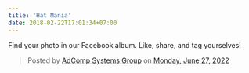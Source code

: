 ```yaml
---
title: 'Hat Mania'
date: 2018-02-22T17:01:34+07:00
---
```

<div id="fb-root"></div>
<script async defer crossorigin="anonymous" src="https://connect.facebook.net/en_US/sdk.js#xfbml=1&version=v14.0" nonce="TsgRNywZ"></script>

Find your photo in our Facebook album. Like, share, and tag yourselves!

<div class="fb-post" data-href="https://www.facebook.com/media/set/?set=a.5430557396982737&amp;type=3" data-lazy="true" data-width="540" data-show-text="true"><blockquote cite="https://www.facebook.com/media/set/?set=a.5430557396982737&amp;type=3" class="fb-xfbml-parse-ignore">Posted by <a href="https://www.facebook.com/AdCompSystemsKiosks/">AdComp Systems Group</a> on&nbsp;<a href="https://www.facebook.com/media/set/?set=a.5430557396982737&amp;type=3">Monday, June 27, 2022</a></blockquote></div>